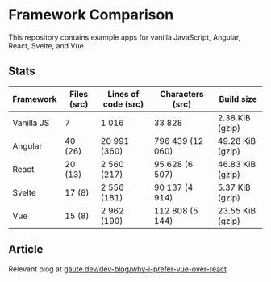 # Framework Comparison

This repository contains example apps for vanilla JavaScript, Angular, React, Svelte, and Vue.

## Stats

| Framework  | Files (src) | Lines of code (src) | Characters (src) | Build size       |
| ---------- | ----------- | ------------------- | ---------------- | ---------------- |
| Vanilla JS | 7           | 1 016               | 33 828           | 2.38 KiB (gzip)  |
| Angular    | 40 (26)     | 20 991 (360)        | 796 439 (12 060) | 49.28 KiB (gzip) |
| React      | 20 (13)     | 2 560 (217)         | 95 628 (6 507)   | 46.83 KiB (gzip) |
| Svelte     | 17 (8)      | 2 556 (181)         | 90 137 (4 914)   | 5.37 KiB (gzip)  |
| Vue        | 15 (8)      | 2 962 (190)         | 112 808 (5 144)  | 23.55 KiB (gzip) |

## Article

Relevant blog at [gaute.dev/dev-blog/why-i-prefer-vue-over-react](https://gaute.dev/dev-blog/why-i-prefer-vue-over-react)